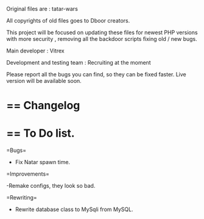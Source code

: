 Original files are : tatar-wars

All copyrights of old files goes to Dboor creators.

This project will be focused on updating these files for newest PHP versions with more security , removing all the backdoor scripts fixing old / new bugs.

Main developer : Vitrex

Development and testing team : Recruiting at the moment

Please report all the bugs you can find, so they can be fixed faster. 
Live version will be available soon.

==
Changelog
==

==
To Do list.
==

=Bugs=

- Fix Natar spawn time.

=Improvements=

-Remake configs, they look so bad.

=Rewriting=

- Rewrite database class to MySqli from MySQL.
